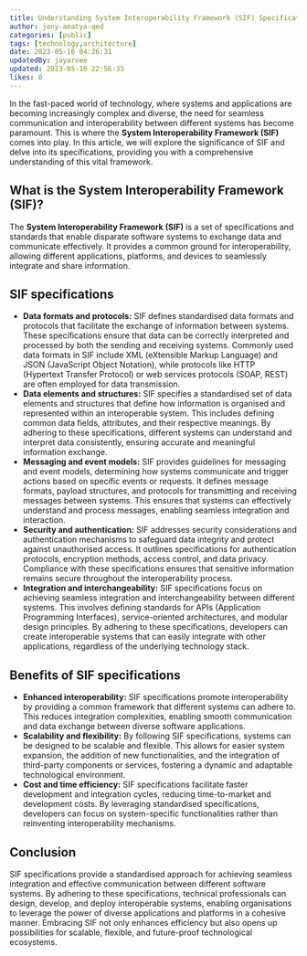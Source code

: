 ```yaml
---
title: Understanding System Interoperability Framework (SIF) Specifications
author: jeny-amatya-qed
categories: [public]
tags: [technology,architecture]
date: 2023-05-16 04:26:31
updatedBy: jayarvee
updated: 2023-05-16 22:56:33
likes: 0
---
```


In the fast-paced world of technology, where systems and applications are becoming increasingly complex and diverse, the need for seamless communication and interoperability between different systems has become paramount. This is where the **System Interoperability Framework (SIF)** comes into play. In this article, we will explore the significance of SIF and delve into its specifications, providing you with a comprehensive understanding of this vital framework.

## What is the System Interoperability Framework (SIF)?

The **System Interoperability Framework (SIF)** is a set of specifications and standards that enable disparate software systems to exchange data and communicate effectively. It provides a common ground for interoperability, allowing different applications, platforms, and devices to seamlessly integrate and share information.

## SIF specifications

* **Data formats and protocols:**
    SIF defines standardised data formats and protocols that facilitate the exchange of information between systems. These specifications ensure that data can be correctly interpreted and processed by both the sending and receiving systems. Commonly used data formats in SIF include XML (eXtensible Markup Language) and JSON (JavaScript Object Notation), while protocols like HTTP (Hypertext Transfer Protocol) or web services protocols (SOAP, REST) are often employed for data transmission.
* **Data elements and structures:**
    SIF specifies a standardised set of data elements and structures that define how information is organised and represented within an interoperable system. This includes defining common data fields, attributes, and their respective meanings. By adhering to these specifications, different systems can understand and interpret data consistently, ensuring accurate and meaningful information exchange.
* **Messaging and event models:**
    SIF provides guidelines for messaging and event models, determining how systems communicate and trigger actions based on specific events or requests. It defines message formats, payload structures, and protocols for transmitting and receiving messages between systems. This ensures that systems can effectively understand and process messages, enabling seamless integration and interaction.
* **Security and authentication:**
    SIF addresses security considerations and authentication mechanisms to safeguard data integrity and protect against unauthorised access. It outlines specifications for authentication protocols, encryption methods, access control, and data privacy. Compliance with these specifications ensures that sensitive information remains secure throughout the interoperability process.
* **Integration and interchangeability:**
    SIF specifications focus on achieving seamless integration and interchangeability between different systems. This involves defining standards for APIs (Application Programming Interfaces), service-oriented architectures, and modular design principles. By adhering to these specifications, developers can create interoperable systems that can easily integrate with other applications, regardless of the underlying technology stack.

## Benefits of SIF specifications

* **Enhanced interoperability:**
    SIF specifications promote interoperability by providing a common framework that different systems can adhere to. This reduces integration complexities, enabling smooth communication and data exchange between diverse software applications.
* **Scalability and flexibility:**
    By following SIF specifications, systems can be designed to be scalable and flexible. This allows for easier system expansion, the addition of new functionalities, and the integration of third-party components or services, fostering a dynamic and adaptable technological environment.
* **Cost and time efficiency:**
    SIF specifications facilitate faster development and integration cycles, reducing time-to-market and development costs. By leveraging standardised specifications, developers can focus on system-specific functionalities rather than reinventing interoperability mechanisms.

## Conclusion

SIF specifications provide a standardised approach for achieving seamless integration and effective communication between different software systems. By adhering to these specifications, technical professionals can design, develop, and deploy interoperable systems, enabling organisations to leverage the power of diverse applications and platforms in a cohesive manner. Embracing SIF not only enhances efficiency but also opens up possibilities for scalable, flexible, and future-proof technological ecosystems.
